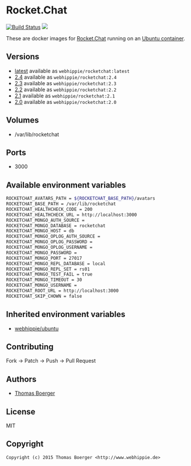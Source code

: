# Rocket.Chat

[![Build Status](https://cloud.drone.io/api/badges/dockhippie/rocketchat/status.svg)](https://cloud.drone.io/dockhippie/rocketchat)
[![](https://images.microbadger.com/badges/image/webhippie/rocketchat.svg)](https://microbadger.com/images/webhippie/rocketchat "Get your own image badge on microbadger.com")

These are docker images for [Rocket.Chat](https://rocket.chat) running on an [Ubuntu container](https://registry.hub.docker.com/u/webhippie/ubuntu/).


## Versions

* [latest](./latest) available as `webhippie/rocketchat:latest`
* [2.4](./v2.4) available as `webhippie/rocketchat:2.4`
* [2.3](./v2.3) available as `webhippie/rocketchat:2.3`
* [2.2](./v2.2) available as `webhippie/rocketchat:2.2`
* [2.1](./v2.1) available as `webhippie/rocketchat:2.1`
* [2.0](./v2.0) available as `webhippie/rocketchat:2.0`


## Volumes

* /var/lib/rocketchat


## Ports

* 3000


## Available environment variables

```bash
ROCKETCHAT_AVATARS_PATH = ${ROCKETCHAT_BASE_PATH}/avatars
ROCKETCHAT_BASE_PATH = /var/lib/rocketchat
ROCKETCHAT_HEALTHCHECK_CODE = 200
ROCKETCHAT_HEALTHCHECK_URL = http://localhost:3000
ROCKETCHAT_MONGO_AUTH_SOURCE =
ROCKETCHAT_MONGO_DATABASE = rocketchat
ROCKETCHAT_MONGO_HOST = db
ROCKETCHAT_MONGO_OPLOG_AUTH_SOURCE =
ROCKETCHAT_MONGO_OPLOG_PASSWORD =
ROCKETCHAT_MONGO_OPLOG_USERNAME =
ROCKETCHAT_MONGO_PASSWORD =
ROCKETCHAT_MONGO_PORT = 27017
ROCKETCHAT_MONGO_REPL_DATABASE = local
ROCKETCHAT_MONGO_REPL_SET = rs01
ROCKETCHAT_MONGO_TEST_FAIL = true
ROCKETCHAT_MONGO_TIMEOUT = 30
ROCKETCHAT_MONGO_USERNAME =
ROCKETCHAT_ROOT_URL = http://localhost:3000
ROCKETCHAT_SKIP_CHOWN = false
```


## Inherited environment variables

* [webhippie/ubuntu](https://github.com/dockhippie/ubuntu#available-environment-variables)


## Contributing

Fork -> Patch -> Push -> Pull Request


## Authors

* [Thomas Boerger](https://github.com/tboerger)


## License

MIT


## Copyright

```
Copyright (c) 2015 Thomas Boerger <http://www.webhippie.de>
```
